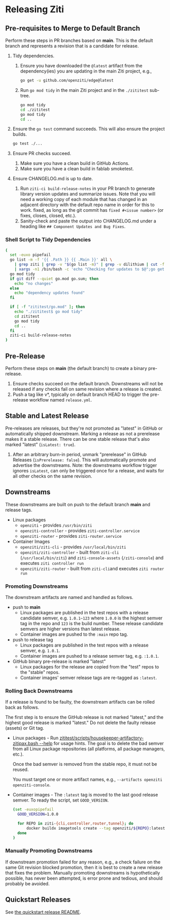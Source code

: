 # Releasing Ziti

## Pre-requisites to Merge to Default Branch

Perform these steps in PR branches based on **main**. This is the default branch and represents a revision that is
a candidate for release.

1. Tidy dependencies.
    1. Ensure you have downloaded the `@latest` artifact from the dependency(ies) you are updating in the main Ziti project, e.g.,

        ```bash
        go get -u github.com/openziti/edge@latest
        ```

    2. Run `go mod tidy` in the main Ziti project and in the `./zititest` sub-tree.

        ```bash
        go mod tidy
        cd ./zititest
        go mod tidy
        cd ..
        ```

2. Ensure the `go test` command succeeds. This will also ensure the project builds.

    ```bash
    go test ./...
    ```

3. Ensure PR checks succeed.
    1. Make sure you have a clean build in GitHub Actions.
    2. Make sure you have a clean build in fablab smoketest.
4. Ensure CHANGELOG.md is up to date.
    1. Run `ziti-ci build-release-notes` in your PR branch to generate library version updates and summarize issues. Note that you will need a working copy of each module that has changed in an adjacent directory with the default repo name in order for this to work.
    fixed, as long as the git commit has `fixed #<issue number>` (or fixes, closes, closed, etc.).
    1. Sanity-check and paste the output into CHANGELOG.md under a heading like `## Component Updates and Bug Fixes`.

### Shell Script to Tidy Dependencies

```bash
(
  set -euxo pipefail
  go list -m -f '{{ .Path }} {{ .Main }}' all \
    | grep ziti | grep -v "$(go list -m)" | grep -v dilithium | cut -f 1 -d ' ' \
    | xargs -n1 /bin/bash -c 'echo "Checking for updates to $@";go get -u -v $@;' ''
  go mod tidy
  if git diff --quiet go.mod go.sum; then
    echo "no changes"
  else
    echo "dependency updates found"
  fi

  if [ -f "zititest/go.mod" ]; then
    echo "./zititest$ go mod tidy"
    cd zititest
    go mod tidy
    cd ..
  fi
  ziti-ci build-release-notes
)
```

## Pre-Release

Perform these steps on **main** (the default branch) to create a binary pre-release.

1. Ensure checks succeed on the default branch. Downstreams will not be released if any checks fail on same revision where a release is created.
1. Push a tag like v*, typically on default branch HEAD to trigger the pre-release workflow named `release.yml`.

## Stable and Latest Release

Pre-releases are releases, but they're not promoted as "latest" in GitHub or automatically shipped downstream. Marking a
release as not a prerelease makes it a stable release. There can be one stable release that's also marked "latest"
(`isLatest: true`).

1. After an arbitrary burn-in period, unmark "prerelease" in GitHub Releases (`isPrerelease: false`). This will automatically promote and advertise the downstreams.
   Note: the downstreams workflow trigger ignores `isLatest`, can only be triggered once for a release, and waits for all other checks on the same revision.

## Downstreams

These downstreams are built on push to the default branch **main** and release tags.

- Linux packages
  - `openziti` - provides `/usr/bin/ziti`
  - `openziti-controller` - provides `ziti-controller.service`
  - `openziti-router` - provides `ziti-router.service`
- Container Images
  - `openziti/ziti-cli` - provides `/usr/local/bin/ziti`
  - `openziti/ziti-controller` - built from `ziti-cli` (`/usr/local/bin/ziti`) and `ziti-console-assets` (`/ziti-console`) and executes `ziti controller run`
  - `openziti/ziti-router` - built from `ziti-cli`and executes `ziti router run`

### Promoting Downstreams

The downstream artifacts are named and handled as follows.

- push to **main**
  - Linux packages are published in the test repos with a release candidate semver, e.g. `1.0.1~123` where `1.0.0` is the highest semver tag in the repo and `123` is the build number. These release candidate semvers are higher versions than latest release.
  - Container images are pushed to the `:main` repo tag.
- push to release tag
  - Linux packages are published in the test repos with a release semver, e.g. `1.0.1`.
  - Container images are pushed to a release semver tag, e.g. `:1.0.1`.
- GitHub binary pre-release is marked "latest"
  - Linux packages for the release are copied from the "test" repos to the "stable" repos.
  - Container images' semver release tags are re-tagged as `:latest`.

### Rolling Back Downstreams

If a release is found to be faulty, the downstream artifacts can be rolled back as follows.

The first step is to ensure the GitHub release is not marked "latest," and the highest good release is marked "latest." Do not delete the faulty release (assets) or Git tag.

- Linux packages - Run [zititest/scripts/housekeeper-artifactory-zitipax.bash --help](./zititest/scripts/housekeeper-artifactory-zitipax.bash) for usage hints. The goal is to delete the bad semver from all Linux package repositories (all platforms, all package managers, etc.).

    Once the bad semver is removed from the stable repo, it must not be reused.

    You must target one or more artifact names, e.g., `--artifacts openziti openziti-console`.

- Container images - The `:latest` tag is moved to the last good release semver. To ready the script, set `GOOD_VERSION`.

    ```bash
    (set -euxopipefail
      GOOD_VERSION=1.0.0

      for REPO in ziti-{cli,controller,router,tunnel}; do
          docker buildx imagetools create --tag openziti/${REPO}:latest openziti/${REPO}:${GOOD_VERSION}
      done
    )
    ```

### Manually Promoting Downstreams

If downstream promotion failed for any reason, e.g., a check failure on the same Git revision blocked promotion, then it
is best to create a new release that fixes the problem. Manually promoting downstreams is hypothetically possible, has
never been attempted, is error prone and tedious, and should probably be avoided.

## Quickstart Releases

See [the quickstart release README](./quickstart/README.md).
